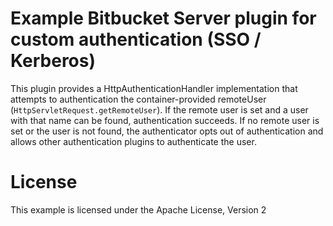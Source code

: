 # Example Bitbucket Server plugin for custom authentication (SSO / Kerberos)

This plugin provides a HttpAuthenticationHandler implementation that attempts to authentication the container-provided
remoteUser (`HttpServletRequest.getRemoteUser`). If the remote user is set and a user with that name can be found,
authentication succeeds. If no remote user is set or the user is not found, the authenticator opts out of authentication
and allows other authentication plugins to authenticate the user.

# License

This example is licensed under the Apache License, Version 2

